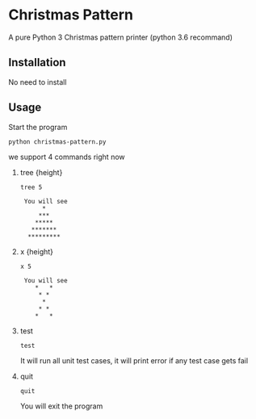 Christmas Pattern
========

A pure Python 3 Christmas pattern printer (python 3.6 recommand)

## Installation
No need to install

## Usage
Start the program
```
python christmas-pattern.py
```

we support 4 commands right now

1. tree {height}

    ```
    tree 5
    ```
        You will see 
             *    
            ***   
           *****  
          ******* 
         *********
    
2. x {height}     
    ```
    x 5
    ```
        You will see
           *   *
            * * 
             *  
            * * 
           *   *

3. test
    ``` 
    test
    ```
    It will run all unit test cases, it will print error if any test case gets fail
    
           
4. quit
    ```
    quit
    ```
    You will exit the program